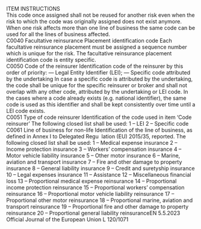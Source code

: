  
ITEM  INSTRUCTIONS  
This code once assigned shall not be reused for another risk even when the risk to 
which the code was originally assigned does not exist anymore. 
When one risk affects more than one line of business the same code can be used 
for all the lines of business affected.  
C0040  Facultative reinsurance 
Placement identification code  Each facultative reinsurance placement must be assigned a sequence number 
which is unique for the risk. The facultative reinsurance placement identification 
code is entity specific.  
C0050  Code of the reinsurer  Identification code of the reinsurer by this order of priority: 
— Legal Entity Identifier (LEI); 
— Specific code attributed by the undertaking 
In case a specific code is attributed by the undertaking, the code shall be unique 
for the specific reinsurer or broker and shall not overlap with any other code, 
attributed by the undertaking or LEI code. 
In the cases where a code already exists (e.g. national identifier), the same code is 
used as this identifier and shall be kept consistently over time until a LEI code 
exists.  
C0051  Type of code reinsurer  Identification of the code used in item ‘Code reinsurer’ The following closed list 
shall be used: 
1 – LEI 
2 – Specific code  
C0061  Line of business for non-life  Identification of the line of business, as defined in Annex I to Delegated Regu ­
lation (EU) 2015/35, reported. The following closed list shall be used: 
1 – Medical expense insurance 
2 – Income protection insurance 
3 – Workers’ compensation insurance 
4 – Motor vehicle liability insurance 
5 – Other motor insurance 
6 – Marine, aviation and transport insurance 
7 – Fire and other damage to property insurance 
8 – General liability insurance 
9 – Credit and suretyship insurance 
10 – Legal expenses insurance 
11 – Assistance 
12 – Miscellaneous financial loss 
13 – Proportional medical expense reinsurance 
14 – Proportional income protection reinsurance 
15 – Proportional workers’ compensation reinsurance 
16 – Proportional motor vehicle liability reinsurance 
17 – Proportional other motor reinsurance 
18 – Proportional marine, aviation and transport reinsurance 
19 – Proportional fire and other damage to property reinsurance 
20 – Proportional general liability reinsuranceEN  5.5.2023 Official Journal of the European Union L 120/1071